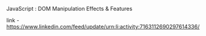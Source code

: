 JavaScript : DOM Manipulation Effects & Features 

link - https://www.linkedin.com/feed/update/urn:li:activity:7163112690297614336/
